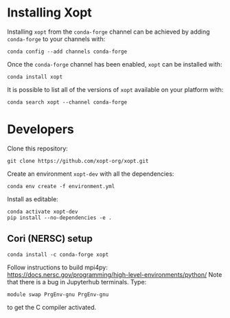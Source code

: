 Installing Xopt
===============

Installing `xopt` from the `conda-forge` channel can be achieved by adding `conda-forge` to your channels with:

```shell
conda config --add channels conda-forge
```

Once the `conda-forge` channel has been enabled, `xopt` can be installed with:

```shell
conda install xopt
```

It is possible to list all of the versions of `xopt` available on your platform with:

```shell
conda search xopt --channel conda-forge
```



Developers
==========


Clone this repository:
```shell
git clone https://github.com/xopt-org/xopt.git
```

Create an environment `xopt-dev` with all the dependencies:
```shell
conda env create -f environment.yml
```


Install as editable:
```shell
conda activate xopt-dev
pip install --no-dependencies -e .
```



## Cori (NERSC) setup

```
conda install -c conda-forge xopt
```
Follow instructions to build mpi4py:
https://docs.nersc.gov/programming/high-level-environments/python/
Note that there is a bug in Jupyterhub terminals. Type:
```
module swap PrgEnv-gnu PrgEnv-gnu
```
to get the C compiler activated. 


